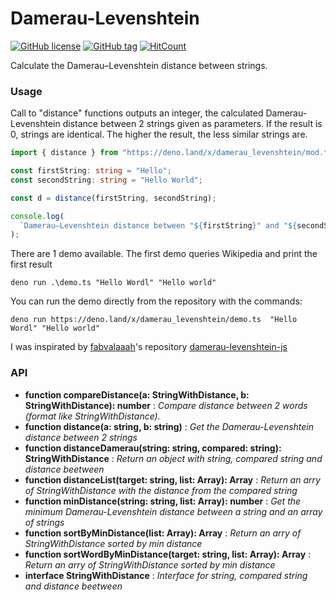 # Damerau-Levenshtein

[![GitHub license](https://img.shields.io/github/license/el3um4s/Damerau-Levenshtein.svg)](https://github.com/el3um4s/Damerau-Levenshtein/blob/master/LICENSE)
[![GitHub tag](https://img.shields.io/github/tag/el3um4s/Damerau-Levenshtein.svg)](https://GitHub.com/el3um4s/Damerau-Levenshtein/tags/)
[![HitCount](http://hits.dwyl.com/el3um4s/Damerau-Levenshtein.svg)](http://hits.dwyl.com/el3um4s/Damerau-Levenshtein)

Calculate the Damerau–Levenshtein distance between strings.

### Usage

Call to "distance" functions outputs an integer, the calculated Damerau-Levenshtein distance between 2 strings given as parameters. If the result is 0, strings are identical. The higher the result, the less similar strings are.

```typescript
import { distance } from "https://deno.land/x/damerau_levenshtein/mod.ts";

const firstString: string = "Hello";
const secondString: string = "Hello World";

const d = distance(firstString, secondString);

console.log(
  `Damerau–Levenshtein distance between "${firstString}" and "${secondString}" is: ${d} `,
);
```

There are 1 demo available. The first demo queries Wikipedia and print the first result

```
deno run .\demo.ts "Hello Wordl" "Hello world"
```

You can run the demo directly from the repository with the commands:

```
deno run https://deno.land/x/damerau_levenshtein/demo.ts  "Hello Wordl" "Hello world"
```

I was inspirated by [fabvalaaah](https://github.com/fabvalaaah)'s repository [damerau-levenshtein-js](https://github.com/fabvalaaah/damerau-levenshtein-js)

### API

* **function compareDistance(a: StringWithDistance, b: StringWithDistance): number** : _Compare distance between 2 words (format like StringWithDistance)._
* **function distance(a: string, b: string)** : _Get the Damerau-Levenshtein distance between 2 strings_
* **function distanceDamerau(string: string, compared: string): StringWithDistance** : _Return an object with string, compared string and distance beetween_
* **function distanceList(target: string, list: Array<string>): Array<StringWithDistance>** : _Return an arry of StringWithDistance with the distance from the compared string_
* **function minDistance(string: string, list: Array<string>): number** : _Get the minimum Damerau-Levenshtein distance between a string and an array of strings_
* **function sortByMinDistance(list: Array<StringWithDistance>): Array<StringWithDistance>** : _Return an arry of StringWithDistance sorted by min distance_
* **function sortWordByMinDistance(target: string, list: Array<string>): Array<StringWithDistance>** :  _Return an arry of StringWithDistance sorted by min distance_
* **interface StringWithDistance** : _Interface for string, compared string and distance beetween_
